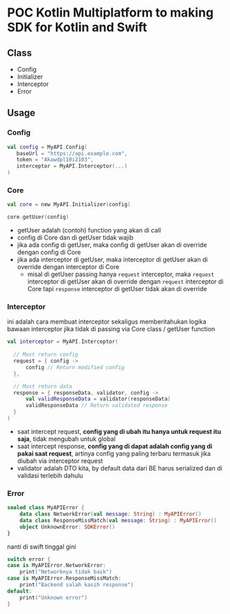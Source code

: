 # POC Kotlin Multiplatform to making SDK for Kotlin and Swift

## Class

- Config
- Initializer
- Interceptor
- Error

## Usage

### Config

```kotlin
val config = MyAPI.Config(
   baseUrl = "https://api.example.com",
   token = "Akawdpl10i2103",
   interceptor = MyAPI.Interceptor(...)
)
```

### Core

```kotlin
val core = new MyAPI.Initializer(config)

core.getUser(config)
```

- getUser adalah (contoh) function yang akan di call
- config di Core dan di getUser tidak wajib
- jika ada config di getUser, maka config di getUser akan di override dengan config di Core
- jika ada interceptor di getUser, maka interceptor di getUser akan di override dengan interceptor di Core
  - misal di getUser passing hanya `request` interceptor, maka `request` interceptor di getUser akan di override dengan `request` interceptor di Core tapi `response` interceptor di getUser tidak akan di override

### Interceptor

ini adalah cara membuat interceptor sekaligus memberitahukan logika bawaan interceptor jika tidak di passing via Core class / getUser function

```kotlin
val interceptor = MyAPI.Interceptor(
      
  // Must return config
  request = { config ->
      config // Return modified config
  },

  // Must return data
  response = { responseData, validator, config ->
      val validResponseData = validator(responseData)
      validResponseData // Return validated response
  }
)

```

- saat intercept request, **config yang di ubah itu hanya untuk request itu saja**, tidak mengubah untuk global
- saat intercept response, **config yang di dapat adalah config yang di pakai saat request**, artinya config yang paling terbaru termasuk jika diubah via interceptor request
- validator adalah DTO kita, by default data dari BE harus serialized dan di validasi terlebih dahulu


### Error

``` kotlin
sealed class MyAPIError {
    data class NetworkError(val message: String) : MyAPIError()
    data class ResponseMissMatch(val message: String) : MyAPIError()
    object UnknownError: SDKError()
}
```

nanti di swift tinggal gini
```swift
switch error {
case is MyAPIError.NetworkError:
    print("Networknya tidak baik")
case is MyAPIError.ResponseMissMatch:
    print("Backend salah kasih response")
default:
    print("Unknown error")
}

```
